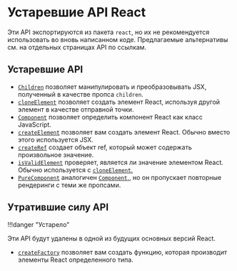 # Устаревшие API React

Эти API экспортируются из пакета `react`, но их не рекомендуется использовать во вновь написанном коде. Предлагаемые альтернативы см. на отдельных страницах API по ссылкам.

## Устаревшие API

-   [`Children`](Children.md) позволяет манипулировать и преобразовывать JSX, полученный в качестве пропса `children`.
-   [`cloneElement`](cloneElement.md) позволяет создать элемент React, используя другой элемент в качестве отправной точки.
-   [`Component`](Component.md) позволяет определить компонент React как класс JavaScript.
-   [`createElement`](createElement.md) позволяет вам создать элемент React. Обычно вместо этого используется JSX.
-   [`createRef`](createRef.md) создает объект ref, который может содержать произвольное значение.
-   [`isValidElement`](isValidElement.md) проверяет, является ли значение элементом React. Обычно используется с [`cloneElement`.](cloneElement.md)
-   [`PureComponent`](PureComponent.md) аналогичен [`Component`,](Component.md), но он пропускает повторные рендеринги с теми же пропсами.

## Утратившие силу API

!!!danger "Устарело"

Эти API будут удалены в одной из будущих основных версий React.

-   [`createFactory`](createFactory.md) позволяет вам создать функцию, которая производит элементы React определенного типа.
